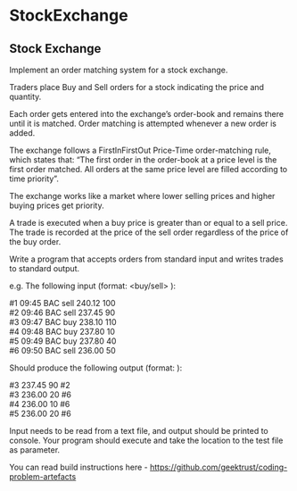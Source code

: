 # StockExchange
Stock Exchange
--------------

Implement an order matching system for a stock exchange.

Traders place Buy and Sell orders for a stock indicating the price and quantity.

Each order gets entered into the exchange’s order-book and remains there until it is matched. Order matching is attempted whenever a new order is added.

The exchange follows a FirstInFirstOut Price-Time order-matching rule, which states that: “The first order in the order-book at a price level is the first order matched. All orders at the same price level are filled according to time priority”.

The exchange works like a market where lower selling prices and higher buying prices get priority.

A trade is executed when a buy price is greater than or equal to a sell price. The trade is recorded at the price of the sell order regardless of the price of the buy order.

Write a program that accepts orders from standard input and writes trades to standard output.

e.g. The following input (format:<order-id> <time> <stock> <buy/sell> <price> <qty>):

#1 09:45 BAC sell 240.12 100<br/>
#2 09:46 BAC sell 237.45  90<br/>
#3 09:47 BAC buy  238.10 110<br/>
#4 09:48 BAC buy  237.80  10<br/>
#5 09:49 BAC buy  237.80  40<br/>
#6 09:50 BAC sell 236.00  50<br/>

Should produce the following output (format:<buy-order-id> <sell-price> <qty> <sell-order-id>):

#3 237.45 90 #2<br/>
#3 236.00 20 #6<br/>
#4 236.00 10 #6<br/>
#5 236.00 20 #6<br/>

Input needs to be read from a text file, and output should be printed to console. Your program should execute and take the location to the test file as parameter.

You can read build instructions here - https://github.com/geektrust/coding-problem-artefacts


